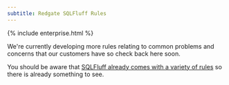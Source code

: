```yaml
---
subtitle: Redgate SQLFluff Rules
---
```

{% include enterprise.html %}

We're currently developing more rules relating to common problems and concerns that our customers have so check back here soon.

You should be aware that [SQLFluff already comes with a variety of rules](https://docs.sqlfluff.com/en/stable/rules.html) so there is already something to see.
